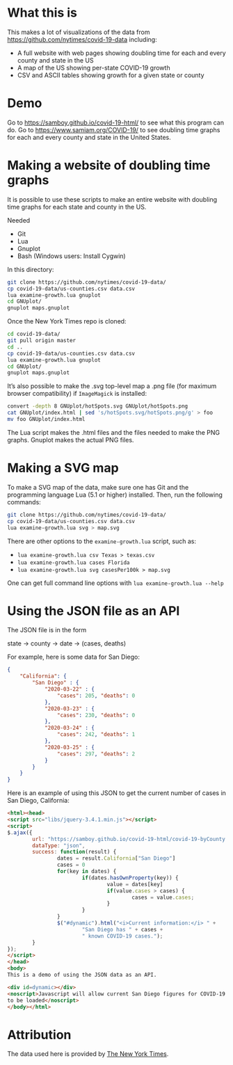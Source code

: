 # What this is

This makes a lot of visualizations of the data from
https://github.com/nytimes/covid-19-data including:

- A full website with web pages showing doubling time for each and every
  county and state in the US
- A map of the US showing per-state COVID-19 growth
- CSV and ASCII tables showing growth for a given state or county

# Demo

Go to https://samboy.github.io/covid-19-html/ to see what this
program can do.  Go to https://www.samiam.org/COVID-19/ to see doubling
time graphs for each and every county and state in the United States.

# Making a website of doubling time graphs

It is possible to use these scripts to make an entire website with
doubling time graphs for each state and county in the US.

Needed 

- Git
- Lua
- Gnuplot
- Bash (Windows users: Install Cygwin)

In this directory:

```bash
git clone https://github.com/nytimes/covid-19-data/
cp covid-19-data/us-counties.csv data.csv
lua examine-growth.lua gnuplot
cd GNUplot/
gnuplot maps.gnuplot
```

Once the New York Times repo is cloned:

```bash
cd covid-19-data/
git pull origin master
cd ..
cp covid-19-data/us-counties.csv data.csv
lua examine-growth.lua gnuplot
cd GNUplot/
gnuplot maps.gnuplot
```

It’s also possible to make the .svg top-level map a .png file (for
maximum browser compatibility) if `ImageMagick` is installed:

```bash
convert -depth 8 GNUplot/hotSpots.svg GNUplot/hotSpots.png
cat GNUplot/index.html | sed 's/hotSpots.svg/hotSpots.png/g' > foo
mv foo GNUplot/index.html
```

The Lua script makes the .html files and the files needed to make
the PNG graphs.  Gnuplot makes the actual PNG files.

# Making a SVG map

To make a SVG map of the data, make sure one has Git and the 
programming language Lua (5.1 or higher) installed.  Then, run
the following commands:

```sh
git clone https://github.com/nytimes/covid-19-data/
cp covid-19-data/us-counties.csv data.csv
lua examine-growth.lua svg > map.svg
```

There are other options to the `examine-growth.lua` script, such as:

* `lua examine-growth.lua csv Texas > texas.csv`
* `lua examine-growth.lua cases Florida`
* `lua examine-growth.lua svg casesPer100k > map.svg`

One can get full command line options with 
`lua examine-growth.lua --help`

# Using the JSON file as an API

The JSON file is in the form

state → county → date → (cases, deaths)

For example, here is some data for San Diego:

```json
{
	"California": {
		"San Diego" : {
			"2020-03-22" : {
				"cases": 205, "deaths": 0
			},
			"2020-03-23" : {
				"cases": 230, "deaths": 0
			},
			"2020-03-24" : {
				"cases": 242, "deaths": 1
			},
			"2020-03-25" : {
				"cases": 297, "deaths": 2
			}
		}
	}
}
```

Here is an example of using this JSON to get the current number of cases
in San Diego, California:

```html
<html><head>
<script src="libs/jquery-3.4.1.min.js"></script>
<script>
$.ajax({
        url: "https://samboy.github.io/covid-19-html/covid-19-byCounty.json",
        dataType: "json",
        success: function(result) {
                dates = result.California["San Diego"]
                cases = 0
                for(key in dates) {
                        if(dates.hasOwnProperty(key)) {
                                value = dates[key]
                                if(value.cases > cases) {
                                        cases = value.cases;
                                }
                        }
                }
                $("#dynamic").html("<i>Current information:</i> " +
                        "San Diego has " + cases +
                        " known COVID-19 cases.");
        }
});
</script>
</head>
<body>
This is a demo of using the JSON data as an API.

<div id=dynamic></div>
<noscript>Javascript will allow current San Diego figures for COVID-19 
to be loaded</noscript>
</body></html>
```

# Attribution

The data used here is provided by 
[The New York Times](https://github.com/nytimes/covid-19-data).
